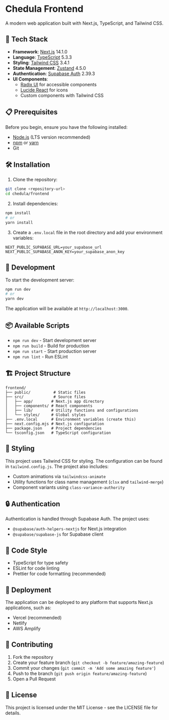 # Chedula Frontend

A modern web application built with Next.js, TypeScript, and Tailwind CSS.

## 🚀 Tech Stack

- **Framework**: [Next.js](https://nextjs.org/) 14.1.0
- **Language**: [TypeScript](https://www.typescriptlang.org/) 5.3.3
- **Styling**: [Tailwind CSS](https://tailwindcss.com/) 3.4.1
- **State Management**: [Zustand](https://github.com/pmndrs/zustand) 4.5.0
- **Authentication**: [Supabase Auth](https://supabase.com/auth) 2.39.3
- **UI Components**: 
  - [Radix UI](https://www.radix-ui.com/) for accessible components
  - [Lucide React](https://lucide.dev/) for icons
  - Custom components with Tailwind CSS

## 📋 Prerequisites

Before you begin, ensure you have the following installed:
- [Node.js](https://nodejs.org/) (LTS version recommended)
- [npm](https://www.npmjs.com/) or [yarn](https://yarnpkg.com/)
- Git

## 🛠️ Installation

1. Clone the repository:
```bash
git clone <repository-url>
cd chedula/frontend
```

2. Install dependencies:
```bash
npm install
# or
yarn install
```

3. Create a `.env.local` file in the root directory and add your environment variables:
```env
NEXT_PUBLIC_SUPABASE_URL=your_supabase_url
NEXT_PUBLIC_SUPABASE_ANON_KEY=your_supabase_anon_key
```

## 🚀 Development

To start the development server:

```bash
npm run dev
# or
yarn dev
```

The application will be available at `http://localhost:3000`.

## 📦 Available Scripts

- `npm run dev` - Start development server
- `npm run build` - Build for production
- `npm run start` - Start production server
- `npm run lint` - Run ESLint

## 🏗️ Project Structure

```
frontend/
├── public/          # Static files
├── src/             # Source files
│   ├── app/        # Next.js app directory
│   ├── components/ # React components
│   ├── lib/        # Utility functions and configurations
│   └── styles/     # Global styles
├── .env.local      # Environment variables (create this)
├── next.config.mjs # Next.js configuration
├── package.json    # Project dependencies
└── tsconfig.json   # TypeScript configuration
```

## 🎨 Styling

This project uses Tailwind CSS for styling. The configuration can be found in `tailwind.config.js`. The project also includes:
- Custom animations via `tailwindcss-animate`
- Utility functions for class name management (`clsx` and `tailwind-merge`)
- Component variants using `class-variance-authority`

## 🔒 Authentication

Authentication is handled through Supabase Auth. The project uses:
- `@supabase/auth-helpers-nextjs` for Next.js integration
- `@supabase/supabase-js` for Supabase client

## 📝 Code Style

- TypeScript for type safety
- ESLint for code linting
- Prettier for code formatting (recommended)

## 🚀 Deployment

The application can be deployed to any platform that supports Next.js applications, such as:
- Vercel (recommended)
- Netlify
- AWS Amplify

## 🤝 Contributing

1. Fork the repository
2. Create your feature branch (`git checkout -b feature/amazing-feature`)
3. Commit your changes (`git commit -m 'Add some amazing feature'`)
4. Push to the branch (`git push origin feature/amazing-feature`)
5. Open a Pull Request

## 📄 License

This project is licensed under the MIT License - see the LICENSE file for details. 